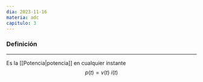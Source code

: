 ```yaml
---
dia: 2023-11-16
materia: adc
capitulo: 3
---
```

### Definición
---
Es la [[Potencia|potencia]] en cualquier instante $$ p(t) = v(t) ~ i(t) $$